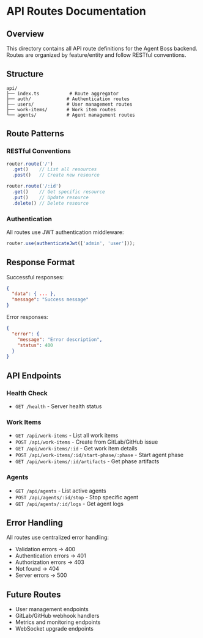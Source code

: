 # API Routes Documentation

## Overview

This directory contains all API route definitions for the Agent Boss backend. Routes are organized by feature/entity and follow RESTful conventions.

## Structure

```
api/
├── index.ts           # Route aggregator
├── auth/             # Authentication routes
├── users/            # User management routes
├── work-items/       # Work item routes
└── agents/           # Agent management routes
```

## Route Patterns

### RESTful Conventions

```typescript
router.route('/')
  .get()    // List all resources
  .post()   // Create new resource

router.route('/:id')
  .get()    // Get specific resource
  .put()    // Update resource
  .delete() // Delete resource
```

### Authentication

All routes use JWT authentication middleware:
```typescript
router.use(authenticateJwt(['admin', 'user']));
```

## Response Format

Successful responses:
```json
{
  "data": { ... },
  "message": "Success message"
}
```

Error responses:
```json
{
  "error": {
    "message": "Error description",
    "status": 400
  }
}
```

## API Endpoints

### Health Check
- `GET /health` - Server health status

### Work Items
- `GET /api/work-items` - List all work items
- `POST /api/work-items` - Create from GitLab/GitHub issue
- `GET /api/work-items/:id` - Get work item details
- `POST /api/work-items/:id/start-phase/:phase` - Start agent phase
- `GET /api/work-items/:id/artifacts` - Get phase artifacts

### Agents
- `GET /api/agents` - List active agents
- `POST /api/agents/:id/stop` - Stop specific agent
- `GET /api/agents/:id/logs` - Get agent logs

## Error Handling

All routes use centralized error handling:
- Validation errors → 400
- Authentication errors → 401
- Authorization errors → 403
- Not found → 404
- Server errors → 500

## Future Routes

- User management endpoints
- GitLab/GitHub webhook handlers
- Metrics and monitoring endpoints
- WebSocket upgrade endpoints